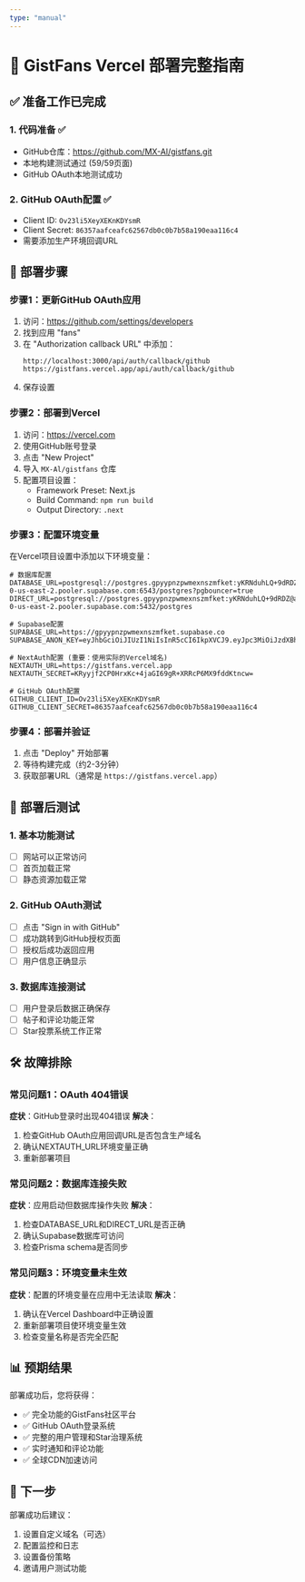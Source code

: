 ```yaml
---
type: "manual"
---
```


# 🚀 GistFans Vercel 部署完整指南

## ✅ 准备工作已完成

### 1. 代码准备 ✅
- GitHub仓库：https://github.com/MX-Al/gistfans.git
- 本地构建测试通过 (59/59页面)
- GitHub OAuth本地测试成功

### 2. GitHub OAuth配置 ✅
- Client ID: `Ov23li5XeyXEKnKDYsmR`
- Client Secret: `86357aafceafc62567db0c0b7b58a190eaa116c4`
- 需要添加生产环境回调URL

## 🔧 部署步骤

### 步骤1：更新GitHub OAuth应用
1. 访问：https://github.com/settings/developers
2. 找到应用 "fans"
3. 在 "Authorization callback URL" 中添加：
   ```
   http://localhost:3000/api/auth/callback/github
   https://gistfans.vercel.app/api/auth/callback/github
   ```
4. 保存设置

### 步骤2：部署到Vercel
1. 访问：https://vercel.com
2. 使用GitHub账号登录
3. 点击 "New Project"
4. 导入 `MX-Al/gistfans` 仓库
5. 配置项目设置：
   - Framework Preset: Next.js
   - Build Command: `npm run build`
   - Output Directory: `.next`

### 步骤3：配置环境变量
在Vercel项目设置中添加以下环境变量：

```env
# 数据库配置
DATABASE_URL=postgresql://postgres.gpyypnzpwmexnszmfket:yKRNduhLQ+9dRDZ@aws-0-us-east-2.pooler.supabase.com:6543/postgres?pgbouncer=true
DIRECT_URL=postgresql://postgres.gpyypnzpwmexnszmfket:yKRNduhLQ+9dRDZ@aws-0-us-east-2.pooler.supabase.com:5432/postgres

# Supabase配置
SUPABASE_URL=https://gpyypnzpwmexnszmfket.supabase.co
SUPABASE_ANON_KEY=eyJhbGciOiJIUzI1NiIsInR5cCI6IkpXVCJ9.eyJpc3MiOiJzdXBhYmFzZSIsInJlZiI6ImdweXlwbnpwd21leG5zem1ma2V0Iiwicm9sZSI6ImFub24iLCJpYXQiOjE3NTIyOTA5MjYsImV4cCI6MjA2Nzg2NjkyNn0.bDkD7t5CTGtmtlUYcddJkSPAgtlZ8mNC4u1NMgB9PeE

# NextAuth配置 (重要：使用实际的Vercel域名)
NEXTAUTH_URL=https://gistfans.vercel.app
NEXTAUTH_SECRET=KRyyjf2CP0HrxKc+4jaGI69gR+XRRcP6MX9fddKtncw=

# GitHub OAuth配置
GITHUB_CLIENT_ID=Ov23li5XeyXEKnKDYsmR
GITHUB_CLIENT_SECRET=86357aafceafc62567db0c0b7b58a190eaa116c4
```

### 步骤4：部署并验证
1. 点击 "Deploy" 开始部署
2. 等待构建完成（约2-3分钟）
3. 获取部署URL（通常是 `https://gistfans.vercel.app`）

## 🧪 部署后测试

### 1. 基本功能测试
- [ ] 网站可以正常访问
- [ ] 首页加载正常
- [ ] 静态资源加载正常

### 2. GitHub OAuth测试
- [ ] 点击 "Sign in with GitHub"
- [ ] 成功跳转到GitHub授权页面
- [ ] 授权后成功返回应用
- [ ] 用户信息正确显示

### 3. 数据库连接测试
- [ ] 用户登录后数据正确保存
- [ ] 帖子和评论功能正常
- [ ] Star投票系统工作正常

## 🛠️ 故障排除

### 常见问题1：OAuth 404错误
**症状**：GitHub登录时出现404错误
**解决**：
1. 检查GitHub OAuth应用回调URL是否包含生产域名
2. 确认NEXTAUTH_URL环境变量正确
3. 重新部署项目

### 常见问题2：数据库连接失败
**症状**：应用启动但数据库操作失败
**解决**：
1. 检查DATABASE_URL和DIRECT_URL是否正确
2. 确认Supabase数据库可访问
3. 检查Prisma schema是否同步

### 常见问题3：环境变量未生效
**症状**：配置的环境变量在应用中无法读取
**解决**：
1. 确认在Vercel Dashboard中正确设置
2. 重新部署项目使环境变量生效
3. 检查变量名称是否完全匹配

## 📊 预期结果

部署成功后，您将获得：
- ✅ 完全功能的GistFans社区平台
- ✅ GitHub OAuth登录系统
- ✅ 完整的用户管理和Star治理系统
- ✅ 实时通知和评论功能
- ✅ 全球CDN加速访问

## 🎯 下一步

部署成功后建议：
1. 设置自定义域名（可选）
2. 配置监控和日志
3. 设置备份策略
4. 邀请用户测试功能
